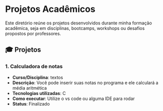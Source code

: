 # Projetos Acadêmicos

Este diretório reúne os projetos desenvolvidos durante minha formação acadêmica, seja em disciplinas, bootcamps, workshops ou desafios propostos por professores.

## 🎓 Projetos

### 1. Calculadora de notas
- **Curso/Disciplina**: textos
- **Descrição**: Você pode inserir suas notas no programa e ele calculará a média aritmética
- **Tecnologias utilizadas**: C
- **Como executar**: Utilize o vs code ou alguma IDE para rodar
- **Status**: Finalizado
